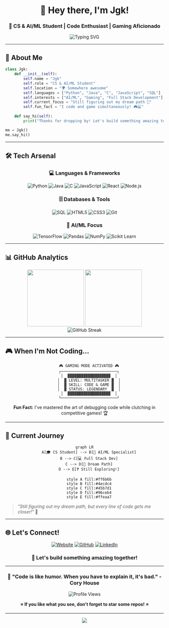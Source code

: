 <div align="center">
  
# 👋 Hey there, I'm Jgk!
### 🚀 CS & AI/ML Student | Code Enthusiast | Gaming Aficionado

<img src="https://readme-typing-svg.herokuapp.com?font=Fira+Code&size=22&duration=3000&pause=1000&color=00D9FF&center=true&vCenter=true&width=600&lines=Computer+Science+%26+Engineering+Student;AI%2FML+Specialization;Full+Stack+Developer;Always+Learning+Something+New!" alt="Typing SVG" />

</div>

---

## 🎯 About Me

```python
class Jgk:
    def __init__(self):
        self.name = "Jgk"
        self.role = "CS & AI/ML Student"
        self.location = "🌍 Somewhere awesome"
        self.languages = ["Python", "Java", "C", "JavaScript", "SQL"]
        self.interests = ["AI/ML", "Gaming", "Full Stack Development"]
        self.current_focus = "Still figuring out my dream path 🎯"
        self.fun_fact = "I code and game simultaneously! 🎮💻"
    
    def say_hi(self):
        print("Thanks for dropping by! Let's build something amazing together! 🚀")

me = Jgk()
me.say_hi()
```

---

## 🛠️ Tech Arsenal

<div align="center">

### 💻 Languages & Frameworks
![Python](https://img.shields.io/badge/Python-3776AB?style=for-the-badge&logo=python&logoColor=white)
![Java](https://img.shields.io/badge/Java-ED8B00?style=for-the-badge&logo=openjdk&logoColor=white)
![C](https://img.shields.io/badge/C-00599C?style=for-the-badge&logo=c&logoColor=white)
![JavaScript](https://img.shields.io/badge/JavaScript-F7DF1E?style=for-the-badge&logo=javascript&logoColor=black)
![React](https://img.shields.io/badge/React-20232A?style=for-the-badge&logo=react&logoColor=61DAFB)
![Node.js](https://img.shields.io/badge/Node.js-43853D?style=for-the-badge&logo=node.js&logoColor=white)

### 🗄️ Databases & Tools
![SQL](https://img.shields.io/badge/SQL-4479A1?style=for-the-badge&logo=mysql&logoColor=white)
![HTML5](https://img.shields.io/badge/HTML5-E34F26?style=for-the-badge&logo=html5&logoColor=white)
![CSS3](https://img.shields.io/badge/CSS3-1572B6?style=for-the-badge&logo=css3&logoColor=white)
![Git](https://img.shields.io/badge/Git-F05032?style=for-the-badge&logo=git&logoColor=white)

### 🤖 AI/ML Focus
![TensorFlow](https://img.shields.io/badge/TensorFlow-FF6F00?style=for-the-badge&logo=tensorflow&logoColor=white)
![Pandas](https://img.shields.io/badge/Pandas-150458?style=for-the-badge&logo=pandas&logoColor=white)
![NumPy](https://img.shields.io/badge/NumPy-013243?style=for-the-badge&logo=numpy&logoColor=white)
![Scikit Learn](https://img.shields.io/badge/scikit_learn-F7931E?style=for-the-badge&logo=scikit-learn&logoColor=white)

</div>

---

## 📊 GitHub Analytics

<div align="center">
  <img height="180em" src="https://github-readme-stats.vercel.app/api?username=jgk&show_icons=true&theme=tokyonight&include_all_commits=true&count_private=true"/>
  <img height="180em" src="https://github-readme-stats.vercel.app/api/top-langs/?username=jgk&layout=compact&langs_count=8&theme=tokyonight"/>
</div>

<div align="center">
  <img src="https://github-readme-streak-stats.herokuapp.com/?user=jgk&theme=tokyonight" alt="GitHub Streak" />
</div>

---

## 🎮 When I'm Not Coding...

<div align="center">

```ascii
    🎮 GAMING MODE ACTIVATED 🎮
    ┌─────────────────────────┐
    │  ▓▓▓▓▓▓▓▓▓▓▓▓▓▓▓▓▓▓▓  │
    │  ▓ LEVEL: MULTITASKER ▓  │
    │  ▓ SKILL: CODE & GAME ▓  │
    │  ▓ STATUS: LEGENDARY  ▓  │
    │  ▓▓▓▓▓▓▓▓▓▓▓▓▓▓▓▓▓▓▓  │
    └─────────────────────────┘
```

**Fun Fact:** I've mastered the art of debugging code while clutching in competitive games! 🏆

</div>

---

## 🌟 Current Journey

<div align="center">

```mermaid
graph LR
    A[🎓 CS Student] --> B[🤖 AI/ML Specialist]
    B --> C[💻 Full Stack Dev]
    C --> D[🚀 Dream Path]
    D --> E[❓ Still Exploring!]
    
    style A fill:#ff6b6b
    style B fill:#4ecdc4
    style C fill:#45b7d1
    style D fill:#96ceb4
    style E fill:#ffeaa7
```

</div>

> *"Still figuring out my dream path, but every line of code gets me closer!"* 💫

---

## 🌐 Let's Connect!

<div align="center">

[![Website](https://img.shields.io/badge/WordPress-21759B?style=for-the-badge&logo=wordpress&logoColor=white)](https://jgk2k4.wordpress.com/)
[![GitHub](https://img.shields.io/badge/GitHub-100000?style=for-the-badge&logo=github&logoColor=white)](https://github.com/jgk)
[![LinkedIn](https://img.shields.io/badge/LinkedIn-0077B5?style=for-the-badge&logo=linkedin&logoColor=white)](#)

### 💬 Let's build something amazing together!

</div>

---

<div align="center">

### 🎯 "Code is like humor. When you have to explain it, it's bad." - Cory House

![Profile Views](https://komarev.com/ghpvc/?username=jgk&color=blueviolet&style=for-the-badge)

**⭐ If you like what you see, don't forget to star some repos! ⭐**

</div>

---

<div align="center">
  <img src="https://capsule-render.vercel.app/api?type=waving&color=gradient&height=100&section=footer&text=Thanks%20for%20visiting!&fontSize=16&fontColor=fff&animation=twinkling&fontAlignY=75"/>
</div>